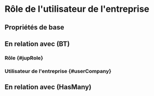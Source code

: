 # Rôle de l'utilisateur de l'entreprise



## Propriétés de base



## En relation avec (BT)

### Rôle {#jupRole}
        

### Utilisateur de l'entreprise {#userCompany}
        


## En relation avec (HasMany)



<!--- THIS FILE IS GENERATED PLEASE DO NOT EDIT IT DIRECTLY --->
